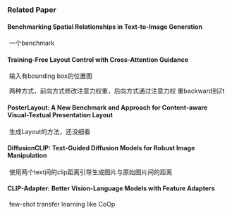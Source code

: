 ### Related Paper

#### Benchmarking Spatial Relationships in Text-to-Image Generation

​		一个benchmark

#### Training-Free Layout Control with Cross-Attention Guidance

​		输入有bounding box的位置图

​		两种方式，前向方式修改注意力权重，后向方式通过注意力权			重backward到Zt

#### PosterLayout: A New Benchmark and Approach for Content-aware Visual-Textual Presentation Layout

​		生成Layout的方法，还没细看

#### DiffusionCLIP: Text-Guided Diffusion Models for Robust Image Manipulation

​		使用两个text间的clip距离引导生成图片与原始图片间的距离

#### CLIP-Adapter: Better Vision-Language Models with Feature Adapters

​		few-shot transfer learning like CoOp
